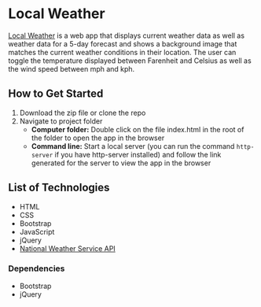 # Local Weather
[Local Weather](https://kaykay1424.github.io/local-weather/) is a web app that displays current weather data as well as weather data for a 5-day forecast and shows a background image that matches the current weather conditions in their location. The user can toggle the temperature displayed between Farenheit and Celsius as well as the wind speed between mph and kph.

## How to Get Started
1. Download the zip file or clone the repo
1. Navigate to project folder
    - **Computer folder:** Double click on the file index.html in the root of the folder to open the app in the browser
    - **Command line:** Start a local server (you can run the command `http-server` if you have http-server installed) and follow the link generated for the server to view the app in the browser

## List of Technologies
- HTML
- CSS
- Bootstrap
- JavaScript
- jQuery
- [National Weather Service API](https://www.weather.gov/documentation/services-web-api)

### Dependencies
- Bootstrap
- jQuery
